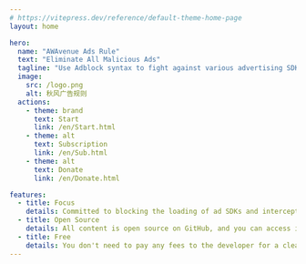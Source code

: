 ```yaml
---
# https://vitepress.dev/reference/default-theme-home-page
layout: home

hero:
  name: "AWAvenue Ads Rule"
  text: "Eliminate All Malicious Ads"
  tagline: "Use Adblock syntax to fight against various advertising SDKs in Android applications from the network level , prevent them from loading."
  image:
    src: /logo.png
    alt: 秋风广告规则
  actions:
    - theme: brand
      text: Start
      link: /en/Start.html
    - theme: alt
      text: Subscription
      link: /en/Sub.html
    - theme: alt
      text: Donate
      link: /en/Donate.html

features:
  - title: Focus
    details: Committed to blocking the loading of ad SDKs and intercepting unacceptable tracking.
  - title: Open Source
    details: All content is open source on GitHub, and you can access it anytime.
  - title: Free
    details: You don't need to pay any fees to the developer for a clean internet experience.
---
```

